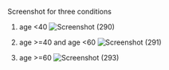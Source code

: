 Screenshot for three conditions
1. age <40 
![Screenshot (290)](https://github.com/divanshu10/Tax-Calculator/assets/114609247/c03cd870-96d5-43c4-9b47-a18d981af379)

2. age >=40 and age <60
 ![Screenshot (291)](https://github.com/divanshu10/Tax-Calculator/assets/114609247/271284a5-a2c6-4c1c-bd77-9f15144bbaa8)

3. age  >=60
  ![Screenshot (293)](https://github.com/divanshu10/Tax-Calculator/assets/114609247/be265507-4a84-40f0-8cd6-1841363c579f)

 
